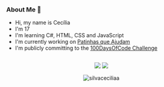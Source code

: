 ### About Me 🌱
- Hi, my name is Cecília 
- I'm 17
- I'm learning C#, HTML, CSS and JavaScript 
- I'm currently working on [Patinhas que Ajudam](https://github.com/leticiagarz/doacao-doguinho)
- I'm publicly committing to the [100DaysOfCode Challenge](https://www.100daysofcode.com/)

##

<div align="center">
   <a href="https://www.linkedin.com/in/cec%C3%ADlia-silva-65a480257/" target="_blank"><img src="https://img.shields.io/badge/-LinkedIn-%230077B5?style=for-the-badge&logo=linkedin&logoColor=white" target="_blank"></a> 
     <a href = "mailto:ceciliaalicesilva88@gmail.com"><img src="https://img.shields.io/badge/-Gmail-%23333?style=for-the-badge&logo=gmail&logoColor=white" target="_blank"></a>
   <p><img align="center" src="https://github-readme-streak-stats.herokuapp.com/?user=silvaceciliaa&" alt="silvaceciliaa" /></p>
</div>


